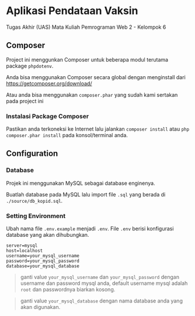 # Aplikasi Pendataan Vaksin

Tugas Akhir (UAS) Mata Kuliah Pemrograman Web 2 - Kelompok 6

## Composer

Project ini menggunkan Composer untuk beberapa modul terutama package `phpdotenv`.

Anda bisa menggunakan Composer secara global dengan menginstall dari https://getcomposer.org/download/ 

Atau anda bisa menggunakan `composer.phar` yang sudah kami sertakan pada project ini

### Instalasi Package Composer
Pastikan anda terkoneksi ke Internet lalu jalankan `composer install` atau `php composer.phar install` pada konsol/terminal anda.

## Configuration
### Database
Projek ini menggunakan MySQL sebagai database enginenya. 

Buatlah database pada MySQL lalu import file `.sql` yang berada di `./source/db_kopid.sql`.

### Setting Environment
Ubah nama file `.env.example` menjadi `.env`. File `.env` berisi konfigurasi database yang akan dihubungkan.

```
server=mysql
host=localhost
username=your_mysql_username
password=your_mysql_password
database=your_mysql_database
```
> ganti value `your_mysql_username` dan `your_mysql_password` dengan username dan password mysql anda, default username mysql adalah `root` dan passwordnya biarkan kosong.

> ganti value `your_mysql_database` dengan nama database anda yang akan digunakan.
